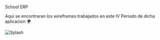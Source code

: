 School ERP

Aqui se encontraran los wireframes trabajados en este IV Periodo de dicha aplicacion 🌍

![Splash](https://user-images.githubusercontent.com/79730258/134598396-659af5a8-974b-47af-bd59-9699f4b48823.jpg)
